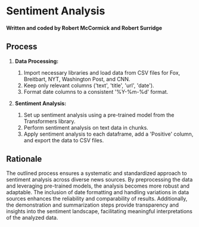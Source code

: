 # Sentiment Analysis 

#### Written and coded by Robert McCormick and Robert Surridge

## Process

1. **Data Processing:**
   1. Import necessary libraries and load data from CSV files for Fox, Breitbart, NYT, Washington Post, and CNN.
   2. Keep only relevant columns ('text', 'title', 'url', 'date').
   3. Format date columns to a consistent '%Y-%m-%d' format.

2. **Sentiment Analysis:**
   1. Set up sentiment analysis using a pre-trained model from the Transformers library.
   2. Perform sentiment analysis on text data in chunks.
   3. Apply sentiment analysis to each dataframe, add a 'Positive' column, and export the data to CSV files.
  
## Rationale

The outlined process ensures a systematic and standardized approach to sentiment analysis across diverse news sources. By preprocessing the data and leveraging pre-trained models, the analysis becomes more robust and adaptable. The inclusion of date formatting and handling variations in data sources enhances the reliability and comparability of results. Additionally, the demonstration and summarization steps provide transparency and insights into the sentiment landscape, facilitating meaningful interpretations of the analyzed data.
